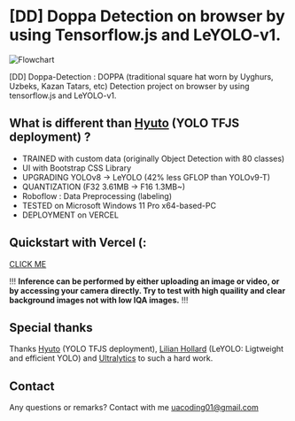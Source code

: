 # [DD] Doppa Detection on browser by using Tensorflow.js and LeYOLO-v1.
![Flowchart](https://github.com/user-attachments/assets/d637d3ad-7e5d-46e8-801e-87b7cbfec1d4)

[DD] Doppa-Detection : DOPPA (traditional square hat worn by Uyghurs, Uzbeks, Kazan Tatars, etc) Detection project on browser by using tensorflow.js and LeYOLO-v1. 

## What is different than [Hyuto](https://github.com/Hyuto) (YOLO TFJS deployment) ?
 
 - TRAINED with custom data (originally Object Detection with 80 classes) 
 - UI with Bootstrap CSS Library
 - UPGRADING YOLOv8 -> LeYOLO (42% less GFLOP than YOLOv9-T)
 - QUANTIZATION (F32 3.61MB -> F16 1.3MB~)
 - Roboflow : Data Preprocessing (labeling)
 - TESTED on Microsoft Windows 11 Pro x64-based-PC 
 - DEPLOYMENT on VERCEL

## Quickstart with Vercel (:

[CLICK ME](https://dd-doppa-detection.vercel.app/)

!!! **Inference can be performed by either uploading an image or video, or by accessing your camera directly. Try to test with high quaility and clear background images not with low IQA images.** !!!

## Special thanks
Thanks [Hyuto](https://github.com/Hyuto) (YOLO TFJS deployment), [Lilian Hollard](https://github.com/Hyuto) (LeYOLO: Ligtweight and efficient YOLO) and  [Ultralytics](https://docs.ultralytics.com/) to such a hard  work. 

## Contact
Any questions or remarks? Contact with me uacoding01@gmail.com
